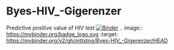 # Byes-HIV_-Gigerenzer
Predictive positive value of HIV test
[![Binder](https://mybinder.org/badge_logo.svg)](https://mybinder.org/v2/gh/mttstng/Byes-HIV_-Gigerenzer/HEAD)
.. image:: https://mybinder.org/badge_logo.svg
 :target: https://mybinder.org/v2/gh/mttstng/Byes-HIV_-Gigerenzer/HEAD
